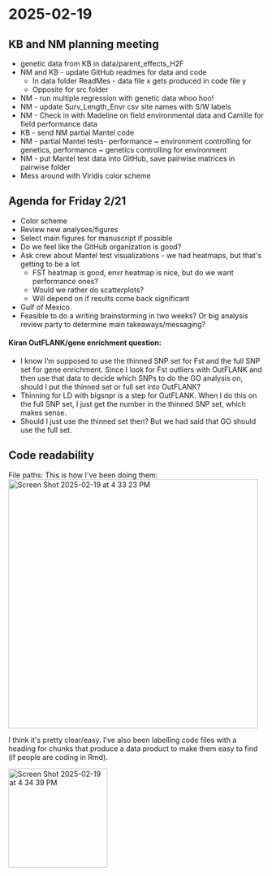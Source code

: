 # 2025-02-19
## KB and NM planning meeting
- genetic data from KB in data/parent_effects_H2F
- NM and KB - update GitHub readmes for data and code
  - In data folder ReadMes - data file x gets produced in code file y
  - Opposite for src folder
- NM - run multiple regression with genetic data whoo hoo!
- NM - update Surv_Length_Envr csv site names with S/W labels
- NM - Check in with Madeline on field environmental data and Camille for field performance data
- KB - send NM partial Mantel code
- NM - partial Mantel tests- performance ~ environment controlling for genetics, performance ~ genetics controlling for environment
- NM - put Mantel test data into GitHub, save pairwise matrices in pairwise folder
- Mess around with Viridis color scheme

## Agenda for Friday 2/21
- Color scheme
- Review new analyses/figures
- Select main figures for manuscript if possible
- Do we feel like the GitHub organization is good?
- Ask crew about Mantel test visualizations - we had heatmaps, but that's getting to be a lot
  - FST heatmap is good, envr heatmap is nice, but do we want performance ones?
  - Would we rather do scatterplots?
  - Will depend on if results come back significant
- Gulf of Mexico.
- Feasible to do a writing brainstorming in two weeks? Or big analysis review party to determine main takeaways/messaging?

#### Kiran OutFLANK/gene enrichment question:
- I know I’m supposed to use the thinned SNP set for Fst and the full SNP set for gene enrichment. Since I look for Fst outliers with OutFLANK and then use that data to decide which SNPs to do the GO analysis on, should I put the thinned set or full set into OutFLANK?
- Thinning for LD with bigsnpr is a step for OutFLANK. When I do this on the full SNP set, I just get the number in the thinned SNP set, which makes sense.
- Should I just use the thinned set then? But we had said that GO should use the full set.

## Code readability

File paths: 
This is how I've been doing them: <img width="491" alt="Screen Shot 2025-02-19 at 4 33 23 PM" src="https://github.com/user-attachments/assets/682a33c4-921a-4d4f-92af-a9aeaa8d8907" />

I think it's pretty clear/easy. I've also been labelling code files with a heading for chunks that produce a data product to make them easy to find (if people are coding in Rmd).

<img width="195" alt="Screen Shot 2025-02-19 at 4 34 39 PM" src="https://github.com/user-attachments/assets/ed6d7a43-6155-4002-86b2-d41a36b08d1e" />



